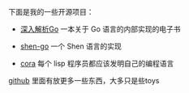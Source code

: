 下面是我的一些开源项目：

* [深入解析Go](https://github.com/tiancaiamao/go-internals)
	一本关于 Go 语言的内部实现的电子书

* [shen-go](https://github.com/tiancaiamao/shen-go)
	一个 Shen 语言的实现

* [cora](https://github.com/tiancaiamao/cora)
	每个 lisp 程序员都应该发明自己的编程语言

[github](https://github.com/tiancaiamao/) 里面有放更多一些东西，大多只是些toys

